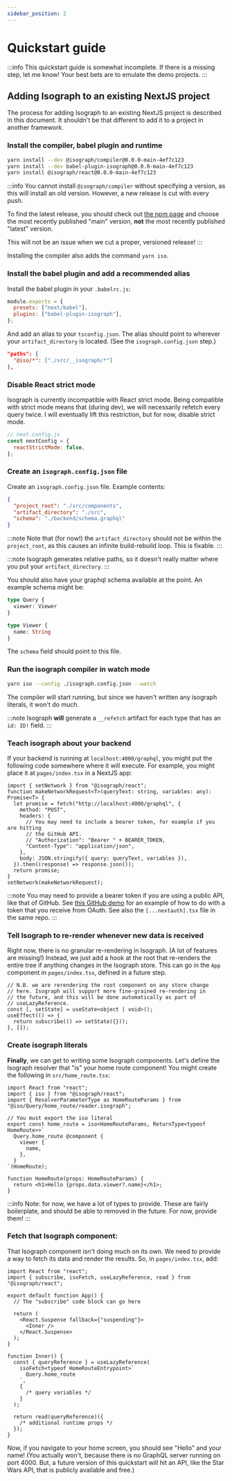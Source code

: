 ```yaml
---
sidebar_position: 2
---
```


# Quickstart guide

:::info
This quickstart guide is somewhat incomplete. If there is a missing step, let me know! Your best bets are to emulate the demo projects.
:::

## Adding Isograph to an existing NextJS project

The process for adding Isograph to an existing NextJS project is described in this document. It shouldn't be that different to add it to a project in another framework.

### Install the compiler, babel plugin and runtime

```sh
yarn install --dev @isograph/compiler@0.0.0-main-4ef7c123
yarn install --dev babel-plugin-isograph@0.0.0-main-4ef7c123
yarn install @isograph/react@0.0.0-main-4ef7c123
```

:::info
You cannot install `@isograph/compiler` without specifying a version, as this will install an old version. However, a new release is cut with every push.

To find the latest release, you should check out [the npm page](https://www.npmjs.com/package/@isograph/react?activeTab=versions) and choose the most recently published "main" version, **not** the most recently published "latest" version.

This will not be an issue when we cut a proper, versioned release!
:::

Installing the compiler also adds the command `yarn iso`.

### Install the babel plugin and add a recommended alias

Install the babel plugin in your `.babelrc.js`:

```js
module.exports = {
  presets: ["next/babel"],
  plugins: ["babel-plugin-isograph"],
};
```

And add an alias to your `tsconfig.json`. The alias should point to wherever your `artifact_directory` is located. (See the `isograph.config.json` step.)

```json
"paths": {
  "@iso/*": ["./src/__isograph/*"]
},
```

### Disable React strict mode

Isograph is currently incompatible with React strict mode. Being compatible with strict mode means that (during dev), we will necessarily refetch every query twice. I will eventually lift this restriction, but for now, disable strict mode.

```js
// next.config.js
const nextConfig = {
  reactStrictMode: false,
};
```

### Create an `isograph.config.json` file

Create an `isograph.config.json` file. Example contents:

```json
{
  "project_root": "./src/components",
  "artifact_directory": "./src",
  "schema": "./backend/schema.graphql"
}
```

:::note
Note that (for now!) the `artifact_directory` should not be within the `project_root`, as this causes an infinite build-rebuild loop. This is fixable.
:::

:::note
Isograph generates relative paths, so it doesn't really matter where you put your `artifact_directory`.
:::

You should also have your graphql schema available at the point. An example schema might be:

```graphql
type Query {
  viewer: Viewer
}

type Viewer {
  name: String
}
```

The `schema` field should point to this file.

### Run the isograph compiler in watch mode

```sh
yarn iso --config ./isograph.config.json --watch
```

The compiler will start running, but since we haven't written any isograph literals, it won't do much.

:::note
Isograph **will** generate a `__refetch` artifact for each type that has an `id: ID!` field.
:::

### Teach isograph about your backend

If your backend is running at `localhost:4000/graphql`, you might put the following code somewhere where it will execute. For example, you might place it at `pages/index.tsx` in a NextJS app:

```tsx
import { setNetwork } from "@isograph/react";
function makeNetworkRequest<T>(queryText: string, variables: any): Promise<T> {
  let promise = fetch("http://localhost:4000/graphql", {
    method: "POST",
    headers: {
      // You may need to include a bearer token, for example if you are hitting
      // the GitHub API.
      // "Authorization": "Bearer " + BEARER_TOKEN,
      "Content-Type": "application/json",
    },
    body: JSON.stringify({ query: queryText, variables }),
  }).then((response) => response.json());
  return promise;
}
setNetwork(makeNetworkRequest);
```

:::note
You may need to provide a bearer token if you are using a public API, like that of GitHub. See [this GitHub demo](https://github.com/rbalicki2/github-isograph-demo/tree/885530d74d9b8fb374dfe7d0ebdab7185d207c3a/src/isograph-components/SetNetworkWrapper.tsx) for an example of how to do with a token that you receive from OAuth. See also the `[...nextauth].tsx` file in the same repo.
:::

### Tell Isograph to re-render whenever new data is received

Right now, there is no granular re-rendering in Isograph. (A lot of features are missing!) Instead, we just add a hook at the root that re-renders the entire tree if anything changes in the Isograph store. This can go in the `App` component in `pages/index.tsx`, defined in a future step.

```tsx
// N.B. we are rerendering the root component on any store change
// here. Isograph will support more fine-grained re-rendering in
// the future, and this will be done automatically as part of
// useLazyReference.
const [, setState] = useState<object | void>();
useEffect(() => {
  return subscribe(() => setState({}));
}, []);
```

### Create isograph literals

**Finally**, we can get to writing some Isograph components. Let's define the Isograph resolver that "is" your home route component! You might create the following in `src/home_route.tsx`:

```tsx
import React from "react";
import { iso } from "@isograph/react";
import { ResolverParameterType as HomeRouteParams } from "@iso/Query/home_route/reader.isograph";

// You must export the iso literal
export const home_route = iso<HomeRouteParams, ReturnType<typeof HomeRoute>>`
  Query.home_route @component {
    viewer {
      name,
    },
  }
`(HomeRoute);

function HomeRoute(props: HomeRouteParams) {
  return <h1>Hello {props.data.viewer?.name}</h1>;
}
```

:::info
Note: for now, we have a lot of types to provide. These are fairly boilerplate, and should be able to removed in the future. For now, provide them!
:::

### Fetch that Isograph component:

That Isograph component isn't doing much on its own. We need to provide a way to fetch its data and render the results. So, in `pages/index.tsx`, add:

```tsx
import React from "react";
import { subscribe, isoFetch, useLazyReference, read } from "@isograph/react";

export default function App() {
  // The "subscribe" code block can go here

  return (
    <React.Suspense fallback={"suspending"}>
      <Inner />
    </React.Suspense>
  );
}

function Inner() {
  const { queryReference } = useLazyReference(
    isoFetch<typeof HomeRouteEntrypoint>`
      Query.home_route
    `,
    {
      /* query variables */
    }
  );

  return read(queryReference)({
    /* additional runtime props */
  });
}
```

Now, if you navigate to your home screen, you should see "Hello" and your name! (You actually won't, because there is no GraphQL server running on port 4000. But, a future version of this quickstart will hit an API, like the Star Wars API, that is publicly available and free.)
